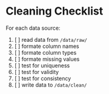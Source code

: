 # Cleaning Checklist

For each data source:

1. [ ] read data from `/data/raw/`
2. [ ] formate column names
3. [ ] formate column types
4. [ ] formate missing values
5. [ ] test for uniqueness
6. [ ] test for validity
7. [ ] test for consistency
8. [ ] write data to `/data/clean/`
